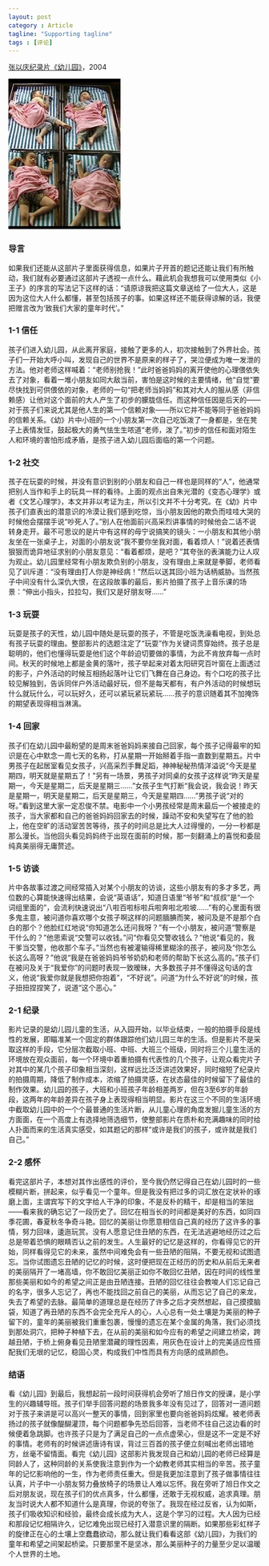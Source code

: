 ```yaml
---
layout: post
category : Article
tagline: "Supporting tagline"
tags : [评论]
---
```


[张以庆纪录片《幼儿园》](http://v.qq.com/cover/p/py84pj6k1pbuw2e.html?vid=w0010I8tXRp)，2004

<img src="/images/youeryuan.jpg" />

### 导言

如果我们还能从这部片子里面获得信息，如果片子开首的题记还能让我们有所触动，我们就有必要通过这部片子透视一点什么。藉此机会我想我可以使用类似《小王子》的序言的写法记下这样的话：“请原谅我把这篇文章送给了一位大人，这是因为这位大人什么都懂，甚至包括孩子的事。如果这样还不能获得谅解的话，我便把赠言改为‘致我们大家的童年时代’。”

### 1-1 信任

孩子们进入幼儿园，从此离开家庭，接触了更多的人，初次接触到了外界社会。孩子们一开始大呼小叫，发现自己的世界不是原来的样子了，哭泣便成为唯一发泄的方法。他对老师这样喊着：“老师别抢我！”此时爸爸妈妈的离开使他的心理偎依失去了对象，看着一堆小朋友如同大敌当前，害怕是这时候的主要情绪，他“自觉”要尽快找到可供偎依的对象，老师的一句“把老师当妈妈”和其对大人的服从感（非信赖感）让他对这个面前的大人产生了初步的朦胧信任。而这种信任因是后天的——对于孩子们来说尤其是他人生的第一个信赖对象——所以它并不能等同于爸爸妈妈的信赖关系。《幼》片中小班的一个小朋友第一次自己吃饭泼了一身都是，坐在凳子上表情发怔，鼓起极大的勇气怯生生哝道“老师，泼了。”初步的信任和面对陌生人和环境的害怕形成矛盾，是孩子进入幼儿园后面临的第一个问题。

### 1-2 社交

孩子在玩耍的时候，并没有意识到别的小朋友和自己一样也是同样的“人”，他通常把别人当作和手上的玩具一样的看待。上面的观点出自朱光潜的《变态心理学》或者《文艺心理学》，本文并非以考证为主，所以引文并不十分考究。在《幼》片中孩子们直表出的潜意识的冷漠让我们感到吃惊，当小朋友因他的欺负而哇哇大哭的时候他会摆摆手说“吵死人了。”别人在他面前兴高采烈讲事情的时候他会二话不说转身走开。最不可思议的是片中有这样的毋宁说搞笑的镜头：一小朋友和其他小朋友坐在一张桌子上，对面的小朋友说“我不要你坐我对面，看着烦人！”说着还表情狠狠而诡异地征求别的小朋友意见：“看着都烦，是吧？”其夸张的表演能力让人叹为观止。幼儿园里经常有小朋友欺负别的小朋友，没有理由上来就是拳脚，老师看见了训斥道：“没有理由打人你是神经病！”然后以送其回小班为话柄威胁。当然孩子中间没有什么深仇大恨，在这段故事的最后，影片拍摄了孩子上音乐课的场景：“伸出小指头，拉拉勾，我们又是好朋友呀……”

### 1-3 玩耍

玩耍是孩子的天性，幼儿园中随处是玩耍的孩子，不管是吃饭洗澡看电视，到处总有孩子玩耍的理由。整部影片的选题注定了“玩耍”作为关键词贯穿始终。孩子总是聪明的，他们也懂得玩耍是他们这个年龄迫切要做的事情，为此不肯放弃每一点时间。秋天的时候地上都是金黄的落叶，孩子举起来对着太阳研究百叶窗在上面透过的影子，户外活动的时候互相扬起落叶让它们飞舞在自己身边。有个口吃的孩子比较见解独到，告诉同伴户外活动最好玩，但不是每天都有，有户外活动的时候想玩什么就玩什么，可以玩好久，还可以紧玩紧玩紧玩……孩子的意识随着其不加掩饰的期望表现得相当淋漓。

### 1-4 回家

孩子们在幼儿园中最盼望的是周末爸爸妈妈来接自己回家，每个孩子记得最牢的知识是在心中默念一周七天的名称，打从星期一开始掰着手指一直数到星期五。片中男孩子在起居室看见女孩子，兴高采烈手舞足蹈，神神秘秘热情洋溢说“今天是星期四，明天就是星期五了！”另有一场景，男孩子对同桌的女孩子这样说“昨天是星期一，今天是星期二，后天是星期三……”女孩子生气打断“我会说，我会说！昨天是星期一，明天是星期二，后天是星期三，今天是星期四……”男孩子说“对的呀。”看到这里大家一定忍俊不禁。电影中一个小男孩经常是周末最后一个被接走的孩子，当大家都和自己的爸爸妈妈回家去的时候，躁动不安和失望写在了他的脸上，他在空旷的活动室苦苦等待，孩子的时间总是比大人过得慢的，一分一秒都是那么漫长。当他回头看见妈妈终于出现在面前的时候，那一刻翻涌上的喜悦和委屈纯真美丽得无庸赘述。

### 1-5 访谈

片中各故事过渡之间经常插入对某个小朋友的访谈，这些小朋友有的多才多艺，两位数的心算能快速得出结果，会说“英语话”，知道日语里“爷爷”和“叔叔”是“一个词组里面的”，会流利快速说出“八啦百啦标啦兵啦奔啦北啦坡……”有的心里面有很多鬼主意，被问道你喜欢哪个女孩子啊这样的问题腼腆而笑，被问及是不是那个白白的那个？他脸红红地说“你知道怎么还问我呀？”有一个小朋友，被问道“警察是干什么的？”他思索说“交警可以收钱。”问“你看见交警收钱么？”他说“看见的，我干爹当交警，他收那个车子。”当然也有被灌输得稀里糊涂的孩子，被问及“你怎么长这么高呀？”他说“我是在爸爸妈妈爷爷奶奶和老师的帮助下长这么高的。”孩子们在被问及关于“我爱你”的问题时表现一致暧昧，大多数孩子并不懂得这句话的含义，他说“我爱你就是我想把你抱着”，“不好说”。问道“为什么不好说”的时候，孩子扭扭捏捏笑了，说道“这个恶心。”

### 2-1 纪录

影片记录的是幼儿园儿童的生活，从入园开始，以毕业结束，一般的拍摄手段是线性的发展，即瞄准某一个固定的群体跟踪他们幼儿园三年的生活。但是影片不是采取这样的手段，它分层次截取小班、中班、大班三个班级，同时将三个儿童生活的环境放在观众面前，每一个环境中着重拍摄有代表性的几个孩子，让观众看完片子对其中的某几个孩子印象相当深刻，这样远比泛泛讲述效果好，同时缩短了纪录片的拍摄周期，降低了制作成本，浓缩了拍摄灵感，在状态最佳的时候留下了最佳的制作效果。幼儿园的孩子，大班和小班孩子年龄相差两岁，但在3至6岁的年龄段，这两年的年龄差异在孩子身上表现得相当明显。影片在这三个不同的生活环境中截取幼儿园中的一个个最普通的生活片断，从儿童心理的角度发掘儿童生活的方方面面，在一个高度上有选择地筛选细节，使整部影片在质朴和充满趣味的同时给人扑面而来的生活真实感受，如其题记的那样“或许是我们的孩子，或许就是我们自己。”

### 2-2 感怀

看完这部片子，本想对其作出感性的评价，至今我仍然记得自己在幼儿园时的一些模糊片断，拼起来，似乎看见一个童年。但是我没有把过多的词汇放在定状补的琢磨上面，主谓宾写下的文字给人干净的印象，不是反朴的精干，却是相当的笨拙——看来我的确忘记了一段历史了。回忆在相当长的时间都是美好的东西，如同四季花圃，春夏秋冬争奇斗艳。回忆的美丽让你愿意相信自己真的经历了这许多的事情，努力回味，逶迤玩赏。没有人愿意记住丑陋的东西，在无法逃避地经历过之后总是带着恐惧的眼睛否认之前的发生。人生最好的记忆是这样的，你看得见它的开始，同样看得见它的未来，虽然中间难免会有一些丑陋的阻隔，不要无视和试图遗忘。当你试图遗忘丑陋的记忆的时候，这时便把现在正经历的历史和从前后无来者的美丽隔开了一堵高墙，你不敢回忆美丽正如你不敢回忆丑陋，因在时间的线性里那些美丽和如今的希望之间正是由丑陋连接。丑陋的回忆往往会教唆人们忘记自己的名字，很多人忘记了，再也不能找回之前自己的美丽，从而忘记了自己的来龙，失去了希望的去脉。最简单的道理总是在经历了许多之后才突然想起，自己摸摸脑袋，知道了再丑陋的东西不会完全充斥人的心，人心总有一处土壤是为美丽的种子留下的，童年的美丽被我们重重包裹，慢慢的遗忘在某个金属的角落，我们必须找到那处洞穴，把种子种植下去，在从前的美丽和如今应有的希望之间建立桥梁，跨越丑陋，于桥上俯身看见丑陋里潜藏的理性因素，用灰色在设计上的完美适应性搭配我们无垠的记忆，稳固心灵，构成我们中性而具有方向感的成熟颜色。

### 结语

看《幼儿园》到最后，我想起前一段时间获得机会旁听了旭日作文的授课，是小学生的兴趣辅导班。孩子们举手回答问题的场景我多年没有见过了，回答对一道问题对于孩子来讲是可以高兴一整天的事情，回到家里也要向爸爸妈妈炫耀。被老师表扬过的孩子就像醍醐灌顶，每个问题都争先恐后回答，当老师不往自己这边看的时候便着急跳脚。也许孩子只是为了满足自己的一点点虚荣心，但是这不一定是不好的事情。老师有的时候讲述唐诗有误，背过三百首的孩子便立刻喊出老师出错地方，丝毫不留情面。看完《幼儿园》这部影片我发现自己和幼儿园的老师已经算是同龄人了，这种同龄的关系使我注意到作为一个幼教老师其实相当的辛苦。孩子童年的记忆影响他的一生，作为老师责任重大。但是我更加注意到了孩子做事情往往认真，片子中一小朋友努力叠放椅子的场景让人难以忘怀。我在旁听了旭日作文之后对朋友说，现在孩子们的优点真多，什么都懂，还敢于无视权威，追求真理。朋友当时说大人都不知道什么是真理，你说的夸张了。我现在经过反省，认为如斯，孩子们吸收知识和经验，最终会成长成为大人，这是个学习的过程。大人因为已经和那段记忆相隔许久，记忆难免出现已经打入潜意识里的隔断。如果那些彩虹样子的旋律正在心的土壤上空蠢蠢欲动，那么就让我们看看这部《幼儿园》，为我们的童年和希望之间架起桥梁。只要那里不是坚冰，那么美丽种子的力量至少足以温暖个人世界的土地。